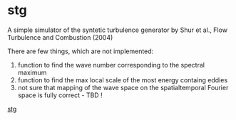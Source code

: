 # stg
A simple simulator of the syntetic turbulence generator 
by Shur et al., Flow Turbulence and Combustion (2004) 

There are few things, which are not implemented: 
1) function to find the wave number corresponding to the spectral maximum
2) function to find the max local scale of the most energy containg eddies
3) not sure that mapping of the wave space on the spatialtemporal Fourier space is fully correct - TBD !

[stg](https://github.com/dimaZloy/stg/stg.png)
